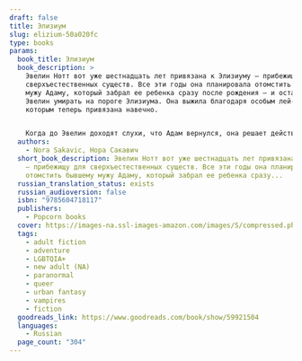 ```yaml
---
draft: false
title: Элизиум
slug: elizium-50a020fc
type: books
params:
  book_title: Элизиум
  book_description: >
    Эвелин Нотт вот уже шестнадцать лет привязана к Элизиуму — прибежищу для
    сверхъестественных существ. Все эти годы она планировала отомстить бывшему
    мужу Адаму, который забрал ее ребенка сразу после рождения — и оставил
    Эвелин умирать на пороге Элизиума. Она выжила благодаря особым лей-линиям, к
    которым теперь привязана навечно.


    Когда до Эвелин доходят слухи, что Адам вернулся, она решает действовать. Единственная возможность уйти из Элизиума — обратиться к юноше, спящему в подвале прибежища многие годы. Разбудить его значит вновь разжечь кровавую войну, но Эвелин готова на все, лишь бы вернуть дочь.
  authors:
    - Nora Sakavic, Нора Сакавич
  short_book_description: Эвелин Нотт вот уже шестнадцать лет привязана к Элизиуму
    — прибежищу для сверхъестественных существ. Все эти годы она планировала
    отомстить бывшему мужу Адаму, который забрал ее ребенка сразу...
  russian_translation_status: exists
  russian_audioversion: false
  isbn: "9785604718117"
  publishers:
    - Popcorn books
  cover: https://images-na.ssl-images-amazon.com/images/S/compressed.photo.goodreads.com/books/1640333788i/59921504.jpg
  tags:
    - adult fiction
    - adventure
    - LGBTQIA+
    - new adult (NA)
    - paranormal
    - queer
    - urban fantasy
    - vampires
    - fiction
  goodreads_link: https://www.goodreads.com/book/show/59921504
  languages:
    - Russian
  page_count: "304"
---
```

